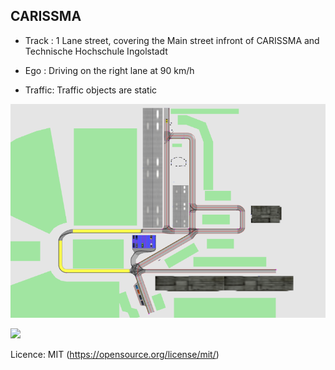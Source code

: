 ## CARISSMA  

- Track : 1 Lane street, covering the Main street infront of CARISSMA and Technische Hochschule Ingolstadt

- Ego : Driving on the right lane at 90 km/h

- Traffic: Traffic objects are static

![](https://raw.githubusercontent.com/PerpetuumProgress/OVAL-Assets/main/datasets/Carismma_Track/Unbenannt.PNG)

![](https://raw.githubusercontent.com/PerpetuumProgress/OVAL-Assets/main/datasets/Carismma_Track/2019-11-29_SAVe_Ingolstadt_Prio6_Carissma_Outdoor_offset.gif)

Licence: MIT (https://opensource.org/license/mit/)
